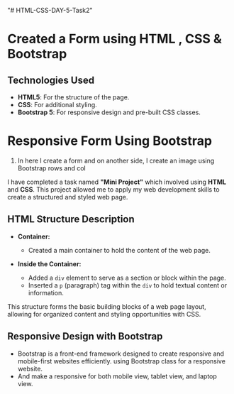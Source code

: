 "# HTML-CSS-DAY-5-Task2" 
# Created a Form using HTML , CSS & Bootstrap 
## Technologies Used
- **HTML5**: For the structure of the page.
- **CSS**: For additional styling.
- **Bootstrap 5**: For responsive design and pre-built CSS classes.

# Responsive Form Using Bootstrap
1. In here I create a form and on another side, I create an image using Bootstrap rows and col


I have completed a task named **"Mini Project"** which involved using **HTML** and **CSS**. This project allowed me to apply my web development skills to create a structured and styled web page.


## HTML Structure Description

- **Container:**
  - Created a main container to hold the content of the web page.

- **Inside the Container:**
  - Added a `div` element to serve as a section or block within the page.
  - Inserted a `p` (paragraph) tag within the `div` to hold textual content or information.

This structure forms the basic building blocks of a web page layout, allowing for organized content and styling opportunities with CSS.
## Responsive Design with Bootstrap

- Bootstrap is a front-end framework designed to create responsive and mobile-first websites efficiently.
using Bootstrap class for a responsive website.
- And make a responsive for both mobile view, tablet view, and laptop view.

